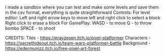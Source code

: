 I made a sandbox where you can test and make some levels and save them in the csv format, everything is quite straightforward
Controls:
For level editor:
  Left and right arrow keys to move left and right
  click to select a block
  Right click to erase a block
For GamePlay:
  WASD - to move
  Q - to throw bombs
  SPACE - to shoot

CREDITS:
  Tiles - https://erayzesen.itch.io/pixel-platformer
  Characters - https://secrethideout.itch.io/team-wars-platformer-battle
  Background - https://edermunizz.itch.io/free-pixel-art-forest
